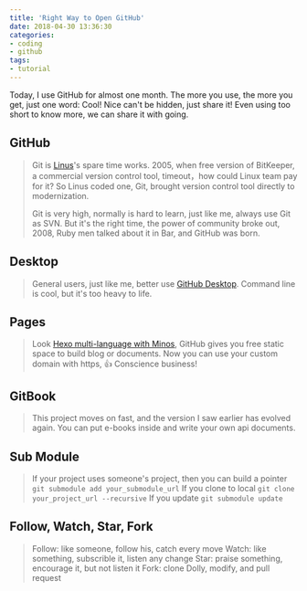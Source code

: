 ```yaml
---
title: 'Right Way to Open GitHub'
date: 2018-04-30 13:36:30
categories:
- coding
- github
tags:
- tutorial
---
```

Today, I use GitHub for almost one month. The more you use, the more you get, just one word: Cool! Nice can't be hidden, just share it! Even using too short to know more, we can share it with going.

<!--more-->

## GitHub
> Git is [Linus](https://en.wikipedia.org/wiki/Linus_Torvalds)'s spare time works. 2005, when free version of BitKeeper, a commercial version control tool, timeout，how could Linux team pay for it? So Linus coded one, Git, brought version control tool directly to modernization.
> 
> Git is very high, normally is hard to learn, just like me, always use Git as SVN. But it's the right time, the power of community broke out, 2008, Ruby men talked about it in Bar, and  GitHub was born.

## Desktop
> General users, just like me, better use [GitHub Desktop](https://desktop.github.com/). Command line is cool, but it's too heavy to life.

## Pages
> Look [Hexo multi-language with Minos](/hexo-minos-multi-language/), GitHub gives you free static space to build blog or documents.
Now you can use your custom domain with https, 👍
Conscience business!

## GitBook
> This project moves on fast, and the version I saw earlier has evolved again.
You can put e-books inside and write your own api documents.

## Sub Module
> If your project uses someone's project, then you can build a pointer
> `git submodule add your_submodule_url`
> If you clone to local
> `git clone your_project_url --recursive`
> If you update
> `git submodule update`

## Follow, Watch, Star, Fork
> Follow: like someone, follow his, catch every move
> Watch: like something, subscrible it, listen any change
> Star: praise something, encourage it, but not listen it
> Fork: clone Dolly, modify, and pull request